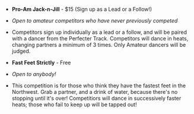 * __Pro-Am Jack-n-Jill__ - $15 (Sign up as a Lead or a Follow!)
* _Open to amateur competitors who have never previously competed_
* Competitors sign up individually as a lead or a follow, and will be paired with a dancer from the Perfecter Track. Competitors will dance in heats, changing partners a minimum of 3 times. Only Amateur dancers will be judged.


* __Fast Feet Strictly__ - Free
* _Open to anybody!_
* This competition is for those who think they have the fastest feet in the Northwest. Grab a partner, and a drink of water, because there's no stopping until it's over! Competitiors will dance in successively faster heats; those who fail to keep up will be tapped out!
